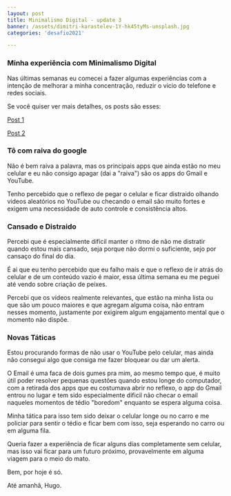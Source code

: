 ```yaml
---
layout: post
title: Minimalismo Digital - update 3
banner: /assets/dimitri-karastelev-1Y-hk45tyMs-unsplash.jpg
categories: 'desafio2021'

---
```


### Minha experiência com Minimalismo Digital

Nas últimas semanas eu comecei a fazer algumas experiências com a intenção de melhorar a minha concentração, reduzir o vicio do telefone e redes sociais.

Se você quiser ver mais detalhes, os posts são esses:

[Post 1](/desafio2021/2021/01/18/um-desafio-para-voce)

[Post 2](/desafio2021/2021/01/24/concentracao-dos-distraidos)

### Tô com raiva do google

Não é bem raiva a palavra, mas os principais apps que ainda estão no meu celular e eu não consigo apagar (dai a "raiva") são os apps do Gmail e YouTube.

Tenho percebido que o reflexo de pegar o celular e ficar distraido olhando videos aleatórios no YouTube ou checando o email são muito fortes e exigem uma necessidade de auto controle e consistência altos.

### Cansado e Distraido

Percebi que é especialmente dificil manter o ritmo de não me distratir quando estou mais cansado, seja porque não dormi o suficiente, sejo por cansaço do final do dia.

É ai que eu tenho percebido que eu falho mais e que o reflexo de ir atrás do celular e de um conteúdo vazio é maior, essa última semana eu me peguei até vendo sobre criação de peixes.

Percebi que os vídeos realmente relevantes, que estão na minha lista ou que são um pouco maiores e que agregam alguma coisa, não entram nesses momento, justamente por exigirem algum engajamento mental que o momento não dispõe.


### Novas Táticas

Estou procurando formas de não usar o YouTube pelo celular, mas ainda não consegui algo que consiga me fazer bloquear ou dar um alerta.

O Email é uma faca de dois gumes pra mim, ao mesmo tempo que, é muito útil poder resolver pequenas questões quando estou longe do computador, com a retirada dos apps que eu costumava abrir no reflexo, o app do Gmail entrou no lugar e tem sido especialmente dificil não checar o email naqueles momentos de tédio "boredom" enquanto se espera alguma coisa.

Minha tática para isso tem sido deixar o celular longe ou no carro e me policiar para sentir o tédio e ficar bem com isso, seja esperando no carro ou em alguma fila.

Queria fazer a experiência de ficar alguns dias completamente sem celular, mas isso vai ficar para um futuro próximo, provavelmente em alguma viagem para o meio do mato.

Bem, por hoje é só.

Até amanhã,
Hugo.
